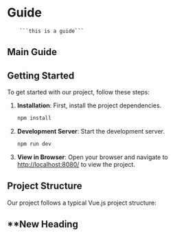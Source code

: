 # Guide
        ```this is a guide```


## Main Guide


## Getting Started

To get started with our project, follow these steps:

1. **Installation**: First, install the project dependencies.

    ```bash
    npm install
    ```

2. **Development Server**: Start the development server.

    ```bash
    npm run dev
    ```

3. **View in Browser**: Open your browser and navigate to [http://localhost:8080/](http://localhost:8080/) to view the project.

## Project Structure

Our project follows a typical Vue.js project structure:

## **New Heading
